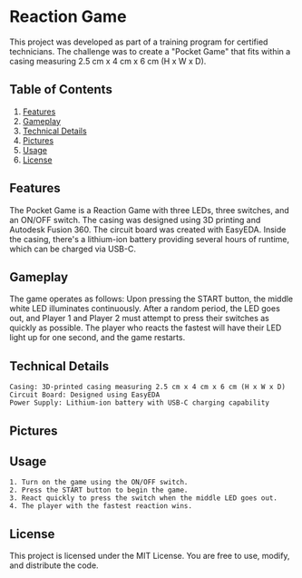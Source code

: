 # Reaction Game

This project was developed as part of a training program for certified technicians. The challenge was to create a "Pocket Game" that fits within a casing measuring 2.5 cm x 4 cm x 6 cm (H x W x D).


## Table of Contents

1. [Features](#features)
2. [Gameplay](#gameplay)
3. [Technical Details](#technicaldetails)
4. [Pictures](#pictures)
5. [Usage](#Usage)
6. [License](#license)

## Features

The Pocket Game is a Reaction Game with three LEDs, three switches, and an ON/OFF switch. The casing was designed using 3D printing and Autodesk Fusion 360. The circuit board was created with EasyEDA. Inside the casing, there's a lithium-ion battery providing several hours of runtime, which can be charged via USB-C.

## Gameplay

The game operates as follows: Upon pressing the START button, the middle white LED illuminates continuously. After a random period, the LED goes out, and Player 1 and Player 2 must attempt to press their switches as quickly as possible. The player who reacts the fastest will have their LED light up for one second, and the game restarts.

## Technical Details

    Casing: 3D-printed casing measuring 2.5 cm x 4 cm x 6 cm (H x W x D)
    Circuit Board: Designed using EasyEDA
    Power Supply: Lithium-ion battery with USB-C charging capability

## Pictures

## Usage

    1. Turn on the game using the ON/OFF switch.
    2. Press the START button to begin the game.
    3. React quickly to press the switch when the middle LED goes out.
    4. The player with the fastest reaction wins.

## License

This project is licensed under the MIT License. You are free to use, modify, and distribute the code.
